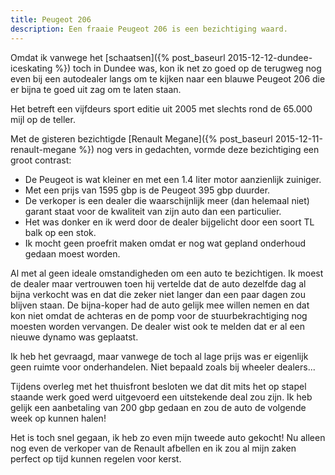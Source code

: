 ```yaml
---
title: Peugeot 206
description: Een fraaie Peugeot 206 is een bezichtiging waard.
---
```

Omdat ik vanwege het [schaatsen]({% post_baseurl 2015-12-12-dundee-iceskating %}) toch in Dundee was, kon ik net zo goed op de terugweg nog even bij een autodealer langs om te kijken naar een blauwe Peugeot 206 die er bijna te goed uit zag om te laten staan.

<!--more-->

Het betreft een vijfdeurs sport editie uit 2005 met slechts rond de 65.000 mijl op de teller.

Met de gisteren bezichtigde [Renault Megane]({% post_baseurl 2015-12-11-renault-megane %}) nog vers in gedachten, vormde deze bezichtiging een groot contrast:

- De Peugeot is wat kleiner en met een 1.4 liter motor aanzienlijk zuiniger.
- Met een prijs van 1595 gbp is de Peugeot 395 gbp duurder.
- De verkoper is een dealer die waarschijnlijk meer (dan helemaal niet) garant staat voor de kwaliteit van zijn auto dan een particulier.
- Het was donker en ik werd door de dealer bijgelicht door een soort TL balk op een stok.
- Ik mocht geen proefrit maken omdat er nog wat gepland onderhoud gedaan moest worden.

Al met al geen ideale omstandigheden om een auto te bezichtigen. Ik moest de dealer maar vertrouwen toen hij vertelde dat de auto dezelfde dag al bijna verkocht was en dat die zeker niet langer dan een paar dagen zou blijven staan. De bijna-koper had de auto gelijk mee willen nemen en dat kon niet omdat de achteras en de pomp voor de stuurbekrachtiging nog moesten worden vervangen. De dealer wist ook te melden dat er al een nieuwe dynamo was geplaatst.

Ik heb het gevraagd, maar vanwege de toch al lage prijs was er eigenlijk geen ruimte voor onderhandelen. Niet bepaald zoals bij wheeler dealers...

Tijdens overleg met het thuisfront besloten we dat dit mits het op stapel staande werk goed werd uitgevoerd een uitstekende deal zou zijn. Ik heb gelijk een aanbetaling van 200 gbp gedaan en zou de auto de volgende week op kunnen halen!

Het is toch snel gegaan, ik heb zo even mijn tweede auto gekocht! Nu alleen nog even de verkoper van de Renault afbellen en ik zou al mijn zaken perfect op tijd kunnen regelen voor kerst.